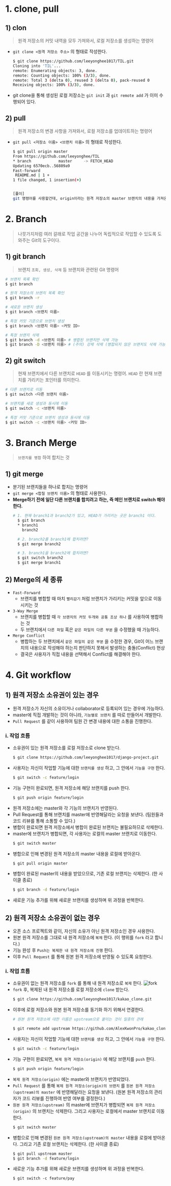 # 1. clone, pull
## 1) clon
>원격 저장소의 커밋 내역을 모두 가져와서, 로컬 저장소를 생성하는 명령어
- `git clone <원격 저장소 주소>` 의 형태로 작성한다.
    ```bash
    $ git clone https://github.com/leeyonghee1017/TIL.git
    Cloning into 'TIL'...
    remote: Enumerating objects: 3, done.
    remote: Counting objects: 100% (3/3), done.
    remote: Total 3 (delta 0), reused 3 (delta 0), pack-reused 0
    Receiving objects: 100% (3/3), done.
    ```
- git clone을 통해 생성된 로컬 저장소는 `git init` 과 `git remote add` 가 이미 수행되어 있다.
## 2) pull
>원격 저장소의 변경 사항을 가져와서, 로컬 저장소를 업데이트하는 명령어
- `git pull <저장소 이름> <브랜치 이름>` 의 형태로 작성한다.
    ```bash
    $ git pull origin master
    From https://github.com/leeyonghee/TIL
   * branch            master     -> FETCH_HEAD
    Updating 6570ecb..56809a9
    Fast-forward
     README.md | 1 +
    1 file changed, 1 insertion(+)


    [풀이]
    git 명령어를 사용할건데, origin이라는 원격 저장소의 master 브랜치의 내용을 가져온다(pull).
    ```

# 2. Branch
> 나뭇가지처럼 여러 갈래로 작업 공간을 나누어 독립적으로 작업할 수 있도록 도와주는 Git의 도구이다.
## 1) git branch
>브랜치 `조회, 생성, 삭제` 등 브랜치와 관련된 Git 명령어
```bash
# 브랜치 목록 확인
$ git branch

# 원격 저장소의 브랜치 목록 확인
$ git branch -r

# 새로운 브랜치 생성
$ git branch <브랜치 이름>

# 특정 커밋 기준으로 브랜치 생성
$ git branch <브랜치 이름> <커밋 ID>

# 특정 브랜치 삭제
$ git branch -d <브랜치 이름> # 병합된 브랜치만 삭제 가능
$ git branch -D <브랜치 이름> # (주의) 강제 삭제 (병합되지 않은 브랜치도 삭제 가능)
```
## 2) git switch
>현재 브랜치에서 다른 브랜치로 `HEAD` 를 이동시키는 명령어.
`HEAD` 란 현재 브랜치를 가리키는 포인터를 의미한다.
```bash
# 다른 브랜치로 이동
$ git switch <다른 브랜치 이름>

# 브랜치를 새로 생성과 동시에 이동
$ git switch -c <브랜치 이름>

# 특정 커밋 기준으로 브랜치 생성과 동시에 이동
$ git switch -c <브랜치 이름> <커밋 ID>
```

# 3. Branch Merge
> `브랜치를 병합` 하여 합치는 것
## 1) git merge
- 분기된 브랜치들을 하나로 합치는 명령어
- `git merge <합칠 브랜치 이름>` 의 형태로 사용한다.
- **Merge하기 전에 일단 다른 브랜치를 합치려고 하는, 즉 메인 브랜치로 switch 해야한다.**
  ```bash
  # 1. 현재 branch1과 branch2가 있고, HEAD가 가리키는 곳은 branch1 이다.
    $ git branch
    * branch1
      branch2

    # 2. branch2를 branch1에 합치려면?
    $ git merge branch2

    # 3. branch1을 branch2에 합치려면?
    $ git switch branch2
    $ git merge branch1
  ```
## 2) Merge의 세 종류
- `Fast-Forward`
  - 브랜치를 병합할 때 마치 `빨리감기` 처럼 브랜치가 가리키는 커밋을 앞으로 이동시키는 것
- `3-Way Merge`
  - 브랜치를 병합할 때 `각 브랜치의 커밋 두개와 공통 조상 하나` 를 사용하여 병합하는 것
  - 두 브랜치에서 `다른 파일` 혹은 `같은 파일의 다른 부분` 을 수정했을 때 가능하다.
- `Merge Conflict`
  - 병합하는 두 브랜치에서 `같은 파일의 같은 부분` 을 수정한 경우, Git이 어느 브랜치의 내용으로 작성해야 하는지 판단하지 못해서 발생하는 충돌(Conflict) 현상
  - 결국은 사용자가 직접 내용을 선택해서 Conflict를 해결해야 한다.

# 4. Git workflow
## 1) 원격 저장소 소유권이 있는 경우
- 원격 저장소가 자신의 소유이거나 collaborator로 등록되어 있는 경우에 가능하다.
- master에 직접 개발하는 것이 아니라, `기능별로 브랜치` 를 따로 만들어서 개발한다.
- `Pull Request` 를 같이 사용하여 팀원 간 변경 내용에 대한 소통을 진행한다.
### i. 작업 흐름
- 소유권이 있는 원격 저장소를 로컬 저장소로 clone 받는다.
    ```bash
    $ git clone https://github.com/leeyonghee1017/django-project.git
    ```
- 사용자는 자신이 작업할 기능에 대한 `브랜치를 생성` 하고, 그 안에서 `기능을 구현` 한다.
    ```bash
    $ git switch -c feature/login
    ```
- 기능 구현이 완료되면, 원격 저장소에 해당 브랜치를 push 한다.
    ```bash
    $ git push origin feature/login
    ```
- 원격 저장소에는 master와 각 기능의 브랜치가 반영된다.
- Pull Request를 통해 브랜치를 master에 반영해달라는 요청을 보낸다.
(팀원들과 코드 리뷰를 통해 소통할 수 있다.)
- 병합이 완료되면 원격 저장소에서 병합이 완료된 브랜치는 불필요하므로 삭제한다.
- master에 브랜치가 병합되면, 각 사용자는 로컬의 master 브랜치로 이동한다.
    ```bash
    $ git switch master
    ```
- 병합으로 인해 변경된 원격 저장소의 master 내용을 로컬에 받아온다.
    ```bash
    $ git pull origin master
    ```
- 병합이 완료된 master의 내용을 받았으므로, 기존 로컬 브랜치는 삭제한다. (한 사이클 종료)
    ```bash
    $ git branch -d feature/login
    ```
- 새로운 기능 추가를 위해 새로운 브랜치를 생성하며 위 과정을 반복한다.

## 2) 원격 저장소 소유권이 없는 경우
- 오픈 소스 프로젝트와 같이, 자신의 소유가 아닌 원격 저장소인 경우 사용한다.
- 원본 원격 저장소를 그대로 내 원격 저장소에 `복제` 한다. (이 행위를 `fork` 라고 합니다.)
- 기능 완성 후 `Push는 복제한 내 원격 저장소에 진행` 한다.
- 이후 `Pull Request` 를 통해 원본 원격 저장소에 반영될 수 있도록 요청한다.

### i. 작업 흐름
- 소유권이 없는 원격 저장소를 `fork` 를 통해 내 원격 저장소로 `복제` 한다.
    ![fork](image/fork.png)
- `fork` 후, 복제된 내 원격 저장소를 로컬 저장소에 `clone` 받는다.
    ```bash
    $ git clone https://github.com/leeyonghee1017/kakao_clone.git
    ```
- 이후에 로컬 저장소와 원본 원격 저장소를 동기화 하기 위해서 연결한다.
    ```bash
    # 원본 원격 저장소에 대한 이름은 upstream으로 붙이는 것이 일종의 관례

    $ git remote add upstream https://github.com/AlexKwonPro/kakao_clone.git
    ```
- 사용자는 자신이 작업할 기능에 대한 `브랜치를 생성` 하고, 그 안에서 `기능을 구현` 한다.
    ```bash
    $ git switch -c feature/login
    ```
- 기능 구현이 완료되면, `복제 원격 저장소(origin)` 에 해당 브랜치를 `push` 한다.
    ```bash
    $ git push origin feature/login
    ```
- `복제 원격 저장소(origin)` 에는 master와 브랜치가 반영되었다.
- `Pull Request` 를 통해 `복제 원격 저장소(origin)의 브랜치` 를 `원본 원격 저장소(upstream)의 master` 에 반영해달라는 요청을 보낸다. 
(원본 원격 저장소의 관리자가 코드 리뷰를 진행하여 반영 여부를 결정한다.)
- `원본 원격 저장소(upstream)` 의 master에 브랜치가 병합되면 `복제 원격 저장소(origin)` 의 브랜치는 삭제한다. 그리고 사용자는 로컬에서 master 브랜치로 이동한다.
    ```bash
    $ git switch master
    ```
- 병합으로 인해 변경된 `원본 원격 저장소(upstream)의 master`  내용을 로컬에 받아온다. 
그리고 기존 로컬 브랜치는 삭제한다. (한 사이클 종료)
    ```bash
    $ git pull upstream master
    $ git branch -d feature/login
    ```
- 새로운 기능 추가를 위해 새로운 브랜치를 생성하며 위 과정을 반복한다.
    ```bah
    $ git switch -c feature/pay
    ```
